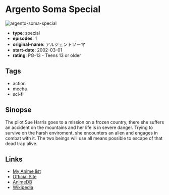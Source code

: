 # Argento Soma Special

![argento-soma-special](https://cdn.myanimelist.net/images/anime/6/3194.jpg)

-   **type**: special
-   **episodes**: 1
-   **original-name**: アルジェントソーマ
-   **start-date**: 2002-03-01
-   **rating**: PG-13 - Teens 13 or older

## Tags

-   action
-   mecha
-   sci-fi

## Sinopse

The pilot Sue Harris goes to a mission on a frozen country, there she suffers an accident on the mountains and her life is in severe danger. Trying to survive on the harsh enviroment, she encounters an alien and engages in combat with it. The two beings will use all means possible to escape of that dead trap alive.

## Links

-   [My Anime list](https://myanimelist.net/anime/1789/Argento_Soma_Special)
-   [Official Site](http://www.b-ch.com/cgi-bin/contents/ttl/det.cgi?ttl_c=156)
-   [AnimeDB](http://anidb.info/perl-bin/animedb.pl?show=anime&aid=50)
-   [Wikipedia](http://en.wikipedia.org/wiki/Argento_Soma)
